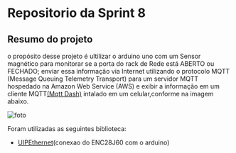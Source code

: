 # Repositorio da Sprint  8

## Resumo  do projeto

o propósito desse projeto é  ultilizar o arduino uno com um Sensor magnético para   monitorar se a porta do rack
de Rede está ABERTO ou FECHADO; enviar essa informação via Internet utilizando o protocolo MQTT (Message
Queuing Telemetry Transport) para um servidor MQTT hospedado na Amazon Web Service (AWS) e exibir a informação 
em um cliente MQTT[(Mqtt Dash)](https://play.google.com/store/apps/details?id=net.routix.mqttdash&hl=en&gl=US)
intalado em um celular,conforme na imagem abaixo.


![foto]( https://camo.githubusercontent.com/7beef2d4780d87a603d7de49b2da0467c8537dff96575b628a04bd4010ebb1cc/68747470733a2f2f692e696d6775722e636f6d2f4d576870586b562e706e67)
 
Foram utilizadas as seguintes biblioteca:

* [UIPEthernet](https://github.com/UIPEthernet/UIPEthernet)(conexao  do ENC28J60 com o arduino)
 
